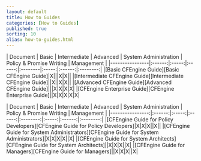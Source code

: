 ```yaml
---
layout: default
title: How to Guides 
categories: [How to Guides]
published: true
sorting: 10
alias: how-to-guides.html
---
```


| Document | Basic | Intermediate | Advanced | System Administration | Policy & Promise Writing | Management |
|----------------|:------:|:-----:|:------:|:--------|:-----:|:------:|:--------:|
|[Basic CFEngine Guide][Basic CFEngine Guide]|X|||X|X||
|[Intermediate CFEngine Guide][Intermediate CFEngine Guide]||X||X|X||
|[Advanced CFEngine Guide][Advanced CFEngine Guide]|||X|X|X|X|
|[CFEngine Enterprise Guide][CFEngine Enterprise Guide]||X|X|X|X|X|


| Document | Basic | Intermediate | Advanced | System Administration | Policy & Promise Writing | Management |
|----------------:|:------:|:-----:|:------:|:--------:|:-----:|:------:|:--------:|
|[CFEngine Guide for Policy Developers][CFEngine Guide for Policy Developers]|X|X|X||X||
|[CFEngine Guide for System Administrators][CFEngine Guide for System Administrators]|X|X|X|X||X|
|[CFEngine Guide for System Architects][CFEngine Guide for System Architects]||X|X|X||X|
|[CFEngine Guide for Managers][CFEngine Guide for Managers]||X|X|X||X|
